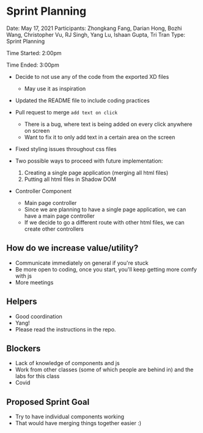 # Sprint Planning

Date: May 17, 2021
Participants: Zhongkang Fang, Darian Hong, Bozhi Wang, Christopher Vu, RJ Singh, Yang Lu, Ishaan Gupta, Tri Tran
Type: Sprint Planning

Time Started: 2:00pm

Time Ended: 3:00pm

- Decide to not use any of the code from the exported XD files
    - May use it as inspiration
- Updated the README file to include coding practices
- Pull request to merge `add text on click`
    - There is a bug, where text is being added on every click anywhere on screen
    - Want to fix it to only add text in a certain area on the screen
- Fixed styling issues throughout css files
- Two possible ways to proceed with future implementation:
    1. Creating a single page application (merging all html files)
    2. Putting all html files in Shadow DOM

- Controller Component
    - Main page controller
    - Since we are planning to have a single page application, we can have a main page controller
    - If we decide to go a different route with other html files, we can create other controllers

## How do we increase value/utility?

- Communicate immediately on general if you're stuck
- Be more open to coding, once you start, you'll keep getting more comfy with js
- More meetings

## Helpers

- Good coordination
- Yang!
- Please read the instructions in the repo.

## Blockers

- Lack of knowledge of components and js
- Work from other classes (some of which people are behind in) and the labs for this class
- Covid

## Proposed Sprint Goal

- Try to have individual components working
- That would have merging things together easier :)